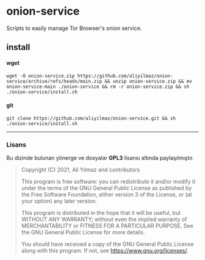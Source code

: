 # onion-service
Scripts to easily manage Tor Browser's onion service.

## install

#### wget

    wget -O onion-service.zip https://github.com/aliyilmaz/onion-service/archive/refs/heads/main.zip && unzip onion-service.zip && mv onion-service-main ./onion-service && rm -r onion-service.zip && sh ./onion-service/install.sh 

#### git

    git clone https://github.com/aliyilmaz/onion-service.git && sh ./onion-service/install.sh

---

### Lisans
Bu dizinde bulunan yönerge ve dosyalar **GPL3** lisansı altında paylaşılmıştır.

> Copyright (C) 2021, Ali Yılmaz and contributors 
> 
> This program is free software: you can redistribute it and/or modify
> it under the terms of the GNU General Public License as published by
> the Free Software Foundation, either version 3 of the License, or
> (at your option) any later version.
> 
> This program is distributed in the hope that it will be useful,
> but WITHOUT ANY WARRANTY; without even the implied warranty of
> MERCHANTABILITY or FITNESS FOR A PARTICULAR PURPOSE.  See the
> GNU General Public License for more details.
> 
> You should have received a copy of the GNU General Public License
> along with this program.  If not, see <https://www.gnu.org/licenses/>.
